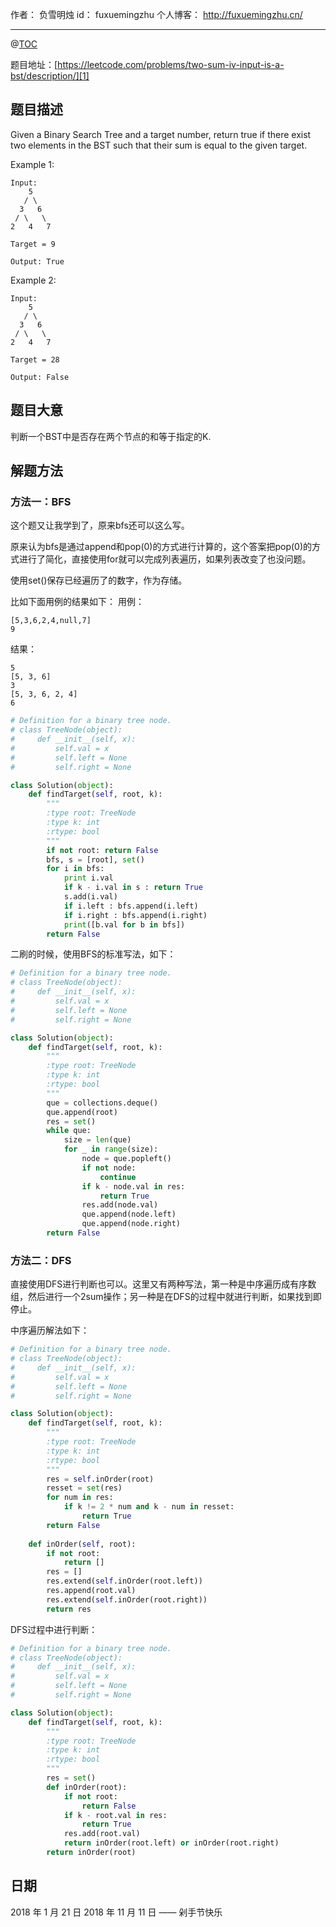 
作者： 负雪明烛
id：	fuxuemingzhu
个人博客：	http://fuxuemingzhu.cn/

---
@[TOC](目录)

题目地址：[https://leetcode.com/problems/two-sum-iv-input-is-a-bst/description/][1]


## 题目描述

Given a Binary Search Tree and a target number, return true if there exist two elements in the BST such that their sum is equal to the given target.

Example 1:

    Input: 
        5
       / \
      3   6
     / \   \
    2   4   7
    
    Target = 9
    
    Output: True

Example 2:

    Input: 
        5
       / \
      3   6
     / \   \
    2   4   7
    
    Target = 28
    
    Output: False

## 题目大意

判断一个BST中是否存在两个节点的和等于指定的K.

## 解题方法

### 方法一：BFS

这个题又让我学到了，原来bfs还可以这么写。

原来认为bfs是通过append和pop(0)的方式进行计算的，这个答案把pop(0)的方式进行了简化，直接使用for就可以完成列表遍历，如果列表改变了也没问题。

使用set()保存已经遍历了的数字，作为存储。

比如下面用例的结果如下：
用例：

    [5,3,6,2,4,null,7]
    9

结果：

    5
    [5, 3, 6]
    3
    [5, 3, 6, 2, 4]
    6

```python
# Definition for a binary tree node.
# class TreeNode(object):
#     def __init__(self, x):
#         self.val = x
#         self.left = None
#         self.right = None

class Solution(object):
    def findTarget(self, root, k):
        """
        :type root: TreeNode
        :type k: int
        :rtype: bool
        """
        if not root: return False
        bfs, s = [root], set()
        for i in bfs:
            print i.val
            if k - i.val in s : return True
            s.add(i.val)
            if i.left : bfs.append(i.left)
            if i.right : bfs.append(i.right)
            print([b.val for b in bfs])
        return False
```

二刷的时候，使用BFS的标准写法，如下：

```python
# Definition for a binary tree node.
# class TreeNode(object):
#     def __init__(self, x):
#         self.val = x
#         self.left = None
#         self.right = None

class Solution(object):
    def findTarget(self, root, k):
        """
        :type root: TreeNode
        :type k: int
        :rtype: bool
        """
        que = collections.deque()
        que.append(root)
        res = set()
        while que:
            size = len(que)
            for _ in range(size):
                node = que.popleft()
                if not node:
                    continue
                if k - node.val in res:
                    return True
                res.add(node.val)
                que.append(node.left)
                que.append(node.right)
        return False
```

### 方法二：DFS

直接使用DFS进行判断也可以。这里又有两种写法，第一种是中序遍历成有序数组，然后进行一个2sum操作；另一种是在DFS的过程中就进行判断，如果找到即停止。

中序遍历解法如下：

```python
# Definition for a binary tree node.
# class TreeNode(object):
#     def __init__(self, x):
#         self.val = x
#         self.left = None
#         self.right = None

class Solution(object):
    def findTarget(self, root, k):
        """
        :type root: TreeNode
        :type k: int
        :rtype: bool
        """
        res = self.inOrder(root)
        resset = set(res)
        for num in res:
            if k != 2 * num and k - num in resset:
                return True
        return False
    
    def inOrder(self, root):
        if not root:
            return []
        res = []
        res.extend(self.inOrder(root.left))
        res.append(root.val)
        res.extend(self.inOrder(root.right))
        return res
```

DFS过程中进行判断：

```python
# Definition for a binary tree node.
# class TreeNode(object):
#     def __init__(self, x):
#         self.val = x
#         self.left = None
#         self.right = None

class Solution(object):
    def findTarget(self, root, k):
        """
        :type root: TreeNode
        :type k: int
        :rtype: bool
        """
        res = set()
        def inOrder(root):
            if not root:
                return False
            if k - root.val in res:
                return True
            res.add(root.val)
            return inOrder(root.left) or inOrder(root.right)
        return inOrder(root)
```


## 日期

2018 年 1 月 21 日 
2018 年 11 月 11 日 —— 剁手节快乐

  [1]: https://leetcode.com/problems/two-sum-iv-input-is-a-bst/description/
